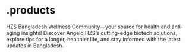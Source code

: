 # .products
HZS Bangladesh Wellness Community—your source for health and anti-aging insights! Discover Angelo HZS’s cutting-edge biotech solutions, explore tips for a longer, healthier life, and stay informed with the latest updates in Bangladesh.
